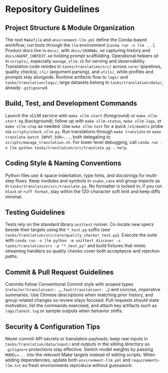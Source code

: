 # Repository Guidelines

## Project Structure & Module Organization
The root `Makefile` and `environment-llm.yml` define the Conda-based workflow; run tools through the `llm` environment (`conda run -n llm ...`). Product docs live in `docs/`, with `docs/JOURNAL.md` capturing history and `docs/AGENT_CONTEXT.md` holding prompt scaffolding. Operational helpers sit in `scripts/`, especially `manage_vllm.sh` for serving and observability. Translation code resides in `tasks/translation/src/` across `core/` (pipelines, quality checks), `cli/` (argument parsing), and `utils/`, while profiles and prompts stay alongside. Runtime artifacts flow to `logs/` and `tasks/translation/logs/`; large datasets belong in `tasks/translation/data/`, already `.gitignore`d.

## Build, Test, and Development Commands
Launch the vLLM service with `make vllm-start` (foreground) or `make vllm-start-bg` (background); follow up with `make vllm-status`, `make vllm-logs`, or `make vllm-stop` as needed. Use `make vllm-test` for a quick `/v1/models` probe via `scripts/check_vllm.py`. Run translations through `make translate` or `make translate-batch INPUT_DIR=...`, both delegating to `scripts/manage_translation.sh`. For lower-level debugging, call `conda run -n llm python tasks/translation/src/translate.py --help`.

## Coding Style & Naming Conventions
Python files use 4-space indentation, type hints, and docstrings for multi-step flows. Keep modules and symbols in `snake_case` and group imports as in `tasks/translation/src/translate.py`. No formatter is locked in; if you run `black` or `ruff format`, stay within the 120-character soft limit and keep diffs minimal.

## Testing Guidelines
Tests rely on the standard library `unittest` runner. Co-locate new specs beside their targets using the `*_test.py` suffix (see `tasks/translation/src/core/quality_checker_test.py`). Execute the suite with `conda run -n llm python -m unittest discover -s tasks/translation/src -p "*_test.py"` and build fixtures that mimic streaming handlers so quality checks cover both acceptance and rejection paths.

## Commit & Pull Request Guidelines
Commits follow Conventional Commit style with scoped types (`refactor(translation): …`, `feat(translation): …`) and concise, imperative summaries. Use Chinese descriptions when matching prior history, and group related changes so review stays focused. Pull requests should state motivation, list the commands exercised, and attach key artifacts such as `logs/latest.log` or sample outputs when behavior shifts.

## Security & Configuration Tips
Never commit API secrets or translation payloads; keep raw inputs in `tasks/translation/data/input/` and outputs in the sibling directory so `.gitignore` protections stay effective. Switch model weights by passing `MODEL=...` into the relevant Make targets instead of editing scripts. When adding dependencies, update both `environment-llm.yml` and `requirements-llm.txt` so fresh environments reproduce without guesswork.
